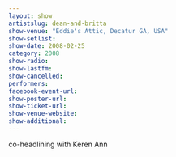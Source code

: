 ```yaml
---
layout: show
artistslug: dean-and-britta
show-venue: "Eddie's Attic, Decatur GA, USA"
show-setlist: 
show-date: 2008-02-25
category: 2008
show-radio: 
show-lastfm: 
show-cancelled: 
performers: 
facebook-event-url: 
show-poster-url: 
show-ticket-url: 
show-venue-website: 
show-additional: 
---
```


co-headlining with Keren Ann